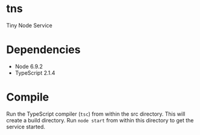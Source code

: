 # tns
Tiny Node Service

# Dependencies
* Node 6.9.2
* TypeScript 2.1.4

# Compile
Run the TypeScript compiler (`tsc`) from within the src directory. This will create a build directory. Run `node start`
from within this directory to get the service started.